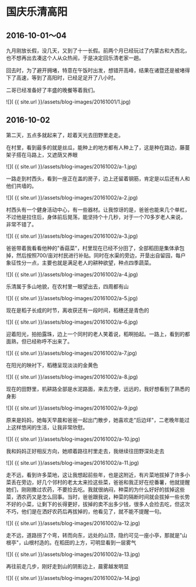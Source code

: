 国庆乐清高阳
========================

2016-10-01～04
------------------------
九月刚放长假，没几天，又到了十一长假。前两个月已经玩过了内蒙古和大西北，也不想再出去凑这个人从众热闹，于是决定回乐清老家一趟。

回去时，为了避开拥堵，特意在午饭时出发，想错开高峰，结果在诸暨还是被堵得下了高速，等到了高阳时，已经足足开了八小时。

二哥已经准备好了丰盛的晚餐等着我们。

![]( {{ site.url }}/assets/blog-images/20161001/1.jpg)

2016-10-02
------------------------
第二天，五点多就起来了，趁着天光去田野里走走。

在村里，看到最多的就是丝瓜，能种上的地方都有人种上了，这是种在路边，藤蔓架子搭在马路上，又遮荫又养眼

![]( {{ site.url }}/assets/blog-images/20161002/a-1.jpg)

一路走到村西头，看到一座正在盖的房子，边上还留着钢筋，肯定是以后还有人和他们共墙的。

![]( {{ site.url }}/assets/blog-images/20161002/a-2.jpg)

村西头有一个健身活动中心，有一些器材。让我惊讶的是，爸爸也能来几个单杠，不过他是拉住后，身体前后晃荡，能坚持个十几秒，对于一个70多岁老人来说，非常不错了。

![]( {{ site.url }}/assets/blog-images/20161002/a-3.jpg)

爸爸带着我看看他种的"香菇菜"，村里现在已经不分田了，全部稻田是集体承包掉，然后按照700/亩对村民进行补贴。同时在水渠的旁边，开垦出自留园，每户象征性分一点，主要也就是满足老人的耕种欲望，种点四季蔬菜。

![]( {{ site.url }}/assets/blog-images/20161002/a-4.jpg)

乐清属于多山地貌，在农村里一眼望出去，四周都有山

![]( {{ site.url }}/assets/blog-images/20161002/a-5.jpg)

现在是稻子长成的时节，离收获还有一段时间，稻穗还是青色的

![]( {{ site.url }}/assets/blog-images/20161002/a-6.jpg)

迎着阳光，拍拍露珠，边上一个同村的老人笑着说，稻啊拍起。一路上，看到的都面熟，但已经称呼不出来了。

![]( {{ site.url }}/assets/blog-images/20161002/a-7.jpg)

在阳光的映衬下，稻穗呈现淡淡的金黄色

![]( {{ site.url }}/assets/blog-images/20161002/a-8.jpg)

现在的田野里，机耕路全部是水泥路面，来去方便，远远的，我好想看到了熟悉的身影

![]( {{ site.url }}/assets/blog-images/20161002/a-9.jpg)

原来是妈妈，她每天早晨和爸爸一起出门散步，她喜欢走"后边垟"，二老晚年能过上这样悠闲的生活，让我非常欣慰。

![]( {{ site.url }}/assets/blog-images/20161002/a-10.jpg)

我和妈妈正好相反方向，她顺着路往村里走去，我继续往田野深处走去

![]( {{ site.url }}/assets/blog-images/20161002/a-11.jpg)

走不远，看到许多菜地，这让我想起前些年，也是这附近，有片菜地拔掉了许多小菜丢在旁边，好几个邻村的老太太来捡这些菜，爸爸和我正好在挖番薯，他就提醒她们，刚刚撒过农药，不要捡去吃。我就很纳闷，种菜的为什么好好的拔掉这些菜，洒农药又是怎么回事。当时，爸爸跟我说，种菜的隔断时间就会拔掉一些长势不好的小菜，让剩下的长得更好，拔掉的卖不出多少钱，很多人会捡去吃，但这次不巧，他们是在洒好农药后再拔掉的，他看见了，就不能不提醒一句。

![]( {{ site.url }}/assets/blog-images/20161002/a-12.jpg)

走不远，道路拐了个弯，转而向东，远处的山顶，隐约可见一座小亭，那就是"山根亭"，山根村造的。在稻田的上方，可明显看到一层雾气

![]( {{ site.url }}/assets/blog-images/20161002/a-13.jpg)

再往前走几步，刚好走到山的阴影边上，晨雾越发明显

![]( {{ site.url }}/assets/blog-images/20161002/a-14.jpg)


